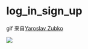 # log_in_sign_up

gif 来自[Yaroslav Zubko](https://material.uplabs.com/posts/7-1-log-in-sign-up)

![](log_in_sign_up.gif)
